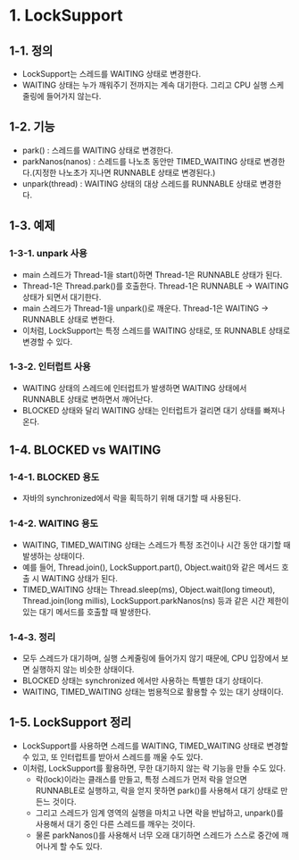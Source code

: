 # 1. LockSupport
## 1-1. 정의
- LockSupport는 스레드를 WAITING 상태로 변경한다.
- WAITING 상태는 누가 깨워주기 전까지는 계속 대기한다. 그리고 CPU 실행 스케줄링에 들어가지 않는다.

## 1-2. 기능
- park() : 스레드를 WAITING 상태로 변경한다.
- parkNanos(nanos) : 스레드를 나노초 동안만 TIMED_WAITING 상태로 변경한다.(지정한 나노초가 지나면 RUNNABLE 상태로 변경된다.)
- unpark(thread) : WAITING 상태의 대상 스레드를 RUNNABLE 상태로 변경한다.

## 1-3. 예제
### 1-3-1. unpark 사용
- main 스레드가 Thread-1을 start()하면 Thread-1은 RUNNABLE 상태가 된다.
- Thread-1은 Thread.park()를 호출한다. Thread-1은 RUNNABLE -> WAITING 상태가 되면서 대기한다.
- main 스레드가 Thread-1을 unpark()로 깨운다. Thread-1은 WAITING -> RUNNABLE 상태로 변한다.
- 이처럼, LockSupport는 특정 스레드를 WAITING 상태로, 또 RUNNABLE 상태로 변경할 수 있다.

### 1-3-2. 인터럽트 사용
- WAITING 상태의 스레드에 인터럽트가 발생하면 WAITING 상태에서 RUNNABLE 상태로 변하면서 깨어난다.
- BLOCKED 상태와 달리 WAITING 상태는 인터럽트가 걸리면 대기 상태를 빠져나온다.

## 1-4. BLOCKED vs WAITING
### 1-4-1. BLOCKED 용도
- 자바의 synchronized에서 락을 획득하기 위해 대기할 때 사용된다.

### 1-4-2. WAITING 용도
- WAITING, TIMED_WAITING 상태는 스레드가 특정 조건이나 시간 동안 대기할 때 발생하는 상태이다.
- 예를 들어, Thread.join(), LockSupport.part(), Object.wait()와 같은 메서드 호출 시 WAITING 상태가 된다.
- TIMED_WAITING 상태는 Thread.sleep(ms), Object.wait(long timeout), Thread.join(long millis), LockSupport.parkNanos(ns) 등과 같은 시간 제한이 있는 대기 메서드를 호출할 때 발생한다.

### 1-4-3. 정리
- 모두 스레드가 대기하며, 실행 스케줄링에 들어가지 않기 때문에, CPU 입장에서 보면 실행하지 않는 비슷한 상태이다.
- BLOCKED 상태는 synchronized 에서만 사용하는 특별한 대기 상태이다.
- WAITING, TIMED_WAITING 상태는 범용적으로 활용할 수 있는 대기 상태이다.

## 1-5. LockSupport 정리
- LockSupport를 사용하면 스레드를 WAITING, TIMED_WAITING 상태로 변경할 수 있고, 또 인터럽트를 받아서 스레드를 깨울 수도 있다.
- 이처럼, LockSupport를 활용하면, 무한 대기하지 않는 락 기능을 만들 수도 있다.
  - 락(lock)이라는 클래스를 만들고, 특정 스레드가 먼저 락을 얻으면 RUNNABLE로 실행하고, 락을 얻지 못하면 park()를 사용해서 대기 상태로 만든느 것이다.
  - 그리고 스레드가 임계 영역의 실행을 마치고 나면 락을 반납하고, unpark()를 사용해서 대기 중인 다른 스레드를 깨우는 것이다.
  - 물론 parkNanos()를 사용해서 너무 오래 대기하면 스레드가 스스로 중간에 깨어나게 할 수도 있다.
